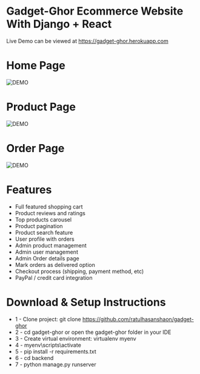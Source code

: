 # Gadget-Ghor Ecommerce Website With Django + React



Live Demo can be viewed at https://gadget-ghor.herokuapp.com



# Home Page
![DEMO](../master/static/images/Homepage.jpg)

# Product Page
![DEMO](../master/static/images/Productpage.jpg)

# Order Page
![DEMO](../master/static/images/Orderpage.jpg)

# Features
* Full featured shopping cart
* Product reviews and ratings
* Top products carousel
* Product pagination
* Product search feature
* User profile with orders
* Admin product management
* Admin user management
* Admin Order details page
* Mark orders as delivered option
* Checkout process (shipping, payment method, etc)
* PayPal / credit card integration


# Download & Setup Instructions

* 1 - Clone project: git clone https://github.com/ratulhasanshaon/gadget-ghor
* 2 - cd gadget-ghor or open the gadget-ghor folder in your IDE
* 3 - Create virtual environment: virtualenv myenv
* 4 - myenv\scripts\activate
* 5 - pip install -r requirements.txt
* 6 - cd backend
* 7 - python manage.py runserver


